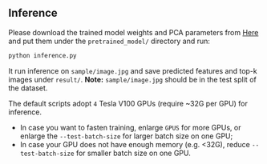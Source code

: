 ## Inference

Please download the trained model weights and PCA parameters from [Here](docs/MODEL_ZOO.md) and put them under the `pretrained_model/` directory and run:
```bash
python inference.py
```
It run inference on `sample/image.jpg` and save predicted features and top-k images under `result/`. **Note:** `sample/image.jpg` should be in the test split of the dataset.

The default scripts adopt `4` Tesla V100 GPUs (require ~32G per GPU) for inference.
+ In case you want to fasten training, enlarge `GPUS` for more GPUs, or enlarge the `--test-batch-size` for larger batch size on one GPU;
+ In case your GPU does not have enough memory (e.g. <32G), reduce `--test-batch-size` for smaller batch size on one GPU.